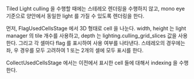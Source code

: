 Tiled Light culling 을 수행할 때에는 스테레오 렌더링을 수행하지 않고, mono eye 기준으로 양안에서 동일한 light 를 가질 수 있도록 렌더링을 한다.

먼저, FlagUsedCellsStage 에서 3D 형태로 cell 을 나눈다. width, height 는 light manager 의 tile 개수를 사용하고, depth 는 lighting.culling_grid_slices 값을 사용한다. 그리고 각 셀마다 flag 를 표시하여 사용 여부를 나타낸다.
스테레오의 경우에는 좌, 우 경우를 모두 고려하여 1 또는 2개의 셀에 모두 표시를 한다.

CollectUsedCellsStage 에서는 이전에서 표시한 cell 들에 대해서 indexing 을 수행한다.
